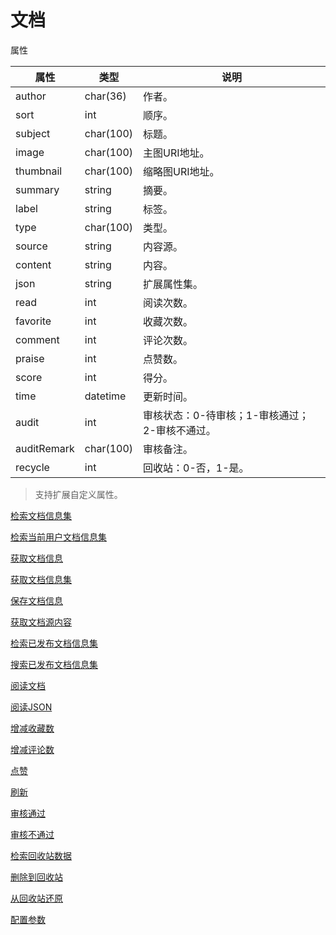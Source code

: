 # 文档

属性

|属性|类型|说明|
|---|---|---|
|author|char(36)|作者。|
|sort|int|顺序。|
|subject|char(100)|标题。|
|image|char(100)|主图URI地址。|
|thumbnail|char(100)|缩略图URI地址。|
|summary|string|摘要。|
|label|string|标签。|
|type|char(100)|类型。|
|source|string|内容源。|
|content|string|内容。|
|json|string|扩展属性集。|
|read|int|阅读次数。|
|favorite|int|收藏次数。|
|comment|int|评论次数。|
|praise|int|点赞数。|
|score|int|得分。|
|time|datetime|更新时间。|
|audit|int|审核状态：0-待审核；1-审核通过；2-审核不通过。|
|auditRemark|char(100)|审核备注。|
|recycle|int|回收站：0-否，1-是。|

> 支持扩展自定义属性。

[检索文档信息集](doc/query.md)

[检索当前用户文档信息集](doc/query-by-author.md)

[获取文档信息](doc/find.md)

[获取文档信息集](doc/get.md)

[保存文档信息](doc/save.md)

[获取文档源内容](doc/source.md)

[检索已发布文档信息集](doc/index.md)

[搜索已发布文档信息集](doc/search.md)

[阅读文档](doc/read.md)

[阅读JSON](doc/read-json.md)

[增减收藏数](doc/favorite.md)

[增减评论数](doc/comment.md)

[点赞](doc/praise.md)

[刷新](doc/refresh.md)

[审核通过](../ranch-base/doc/audit-pass.md)

[审核不通过](../ranch-base/doc/audit-reject.md)

[检索回收站数据](../ranch-base/doc/recycle.md)

[删除到回收站](../ranch-base/doc/recycle-delete.md)

[从回收站还原](../ranch-base/doc/recycle-restore.md)

[配置参数](src/main/resources/doc.ranch.config)